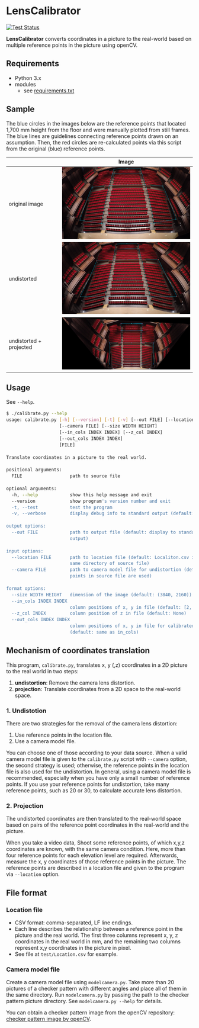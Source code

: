 
LensCalibrator
========================

[![Test Status](https://github.com/1024jp/LensCalibrator/workflows/Test/badge.svg)](https://github.com/1024jp/LensCalibrator/actions)

__LensCalibrator__ converts coordinates in a picture to the real-world based on multiple reference points in the picture using openCV.

Requirements
------------------------

- Python 3.x
- modules
    - see [requirements.txt](requirements.txt)


Sample
------------------------

The blue circles in the images below are the reference points that located 1,700 mm height from the floor and were manually plotted from still frames. The blue lines are guidelines connecting reference points drawn on an assumption. Then, the red circles are re-calculated points via this script from the original (blue) reference points.

|                | Image |
|----------------|-------|
| original image | <img src="documentation/example_original.png" width="480"/> |
| undistorted    | <img src="documentation/example_undistortion.png" width="480"/> |
| undistorted + projected | <img src="documentation/example_projection.png" width="480"/> |


Usage
------------------------

See `--help`.

```sh
$ ./calibrate.py --help
usage: calibrate.py [-h] [--version] [-t] [-v] [--out FILE] [--location FILE]
                    [--camera FILE] [--size WIDTH HEIGHT]
                    [--in_cols INDEX INDEX] [--z_col INDEX]
                    [--out_cols INDEX INDEX]
                    [FILE]

Translate coordinates in a picture to the real world.

positional arguments:
  FILE                  path to source file

optional arguments:
  -h, --help            show this help message and exit
  --version             show program's version number and exit
  -t, --test            test the program
  -v, --verbose         display debug info to standard output (default: False)

output options:
  --out FILE            path to output file (default: display to standard
                        output)

input options:
  --location FILE       path to location file (default: Localiton.csv in the
                        same directory of source file)
  --camera FILE         path to camera model file for undistortion (default:
                        points in source file are used)

format options:
  --size WIDTH HEIGHT   dimension of the image (default: (3840, 2160))
  --in_cols INDEX INDEX
                        column positions of x, y in file (default: [2, 3])
  --z_col INDEX         column position of z in file (default: None)
  --out_cols INDEX INDEX
                        column positions of x, y in file for calibrated data
                        (default: same as in_cols)
```


Mechanism of coordinates translation
------------------------

This program, `calibrate.py`, translates x, y (,z) coordinates in a 2D picture to the real world in two steps:

1. __undistortion__: Remove the camera lens distortion.
2. __projection__: Translate coordinates from a 2D space to the real-world space.


### 1. Undistotion

There are two strategies for the removal of the camera lens distortion:

1. Use reference points in the location file.
2. Use a camera model file.

You can choose one of those according to your data source. When a valid camera model file is given to the `calibrate.py` script with `--camera` option, the second strategy is used; otherwise, the reference points in the location file is also used for the undistortion. In general, using a camera model file is recommended, especially when you have only a small number of reference points. If you use your reference points for undistortion, take many reference points, such as 20 or 30, to calculate accurate lens distortion.


### 2. Projection

The undistorted coordinates are then translated to the real-world space based on pairs of the reference point coordinates in the real-world and the picture.

When you take a video data, Shoot some reference points, of which x,y,z coordinates are known, with the same camera condition. Here, more than four reference points for each elevation level are required. Afterwards, measure the x, y coordinates of those reference points in the picture. The reference points are described in a location file and given to the program via `--location` option.




File format
------------------------

### Location file

- CSV format: comma-separated, LF line endings.
- Each line describes the relationship between a reference point in the picture and the real world. The first three columns represent x, y, z coordinates in the real world in mm, and the remaining two columns represent x,y coordinates in the picture in pixel.
- See file at `test/Location.csv` for example.


### Camera model file

Create a camera model file using `modelcamera.py`. Take more than 20 pictures of a checker pattern with different angles and place all of them in the same directory. Run `modelcamera.py` by passing the path to the checker pattern picture directory. See `modelcamera.py --help` for details.

You can obtain a checker pattern image from the openCV repository: [checker pattern image by openCV](https://github.com/opencv/opencv/blob/master/doc/pattern.png).
